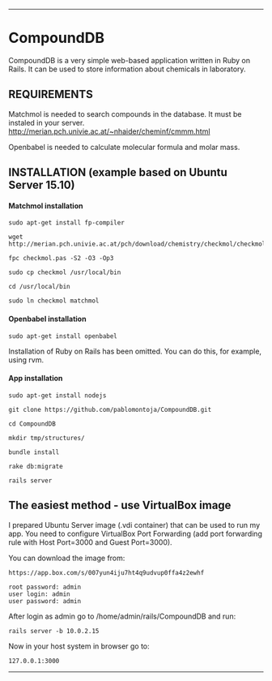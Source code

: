 ----
# CompoundDB

CompoundDB is a very simple web-based application written in Ruby on Rails. It can be used to store information about chemicals in laboratory.

## REQUIREMENTS

Matchmol is needed to search compounds in the database. It must be instaled in your server. 
http://merian.pch.univie.ac.at/~nhaider/cheminf/cmmm.html

Openbabel is needed to calculate molecular formula and molar mass.

## INSTALLATION (example based on Ubuntu Server 15.10)

#### Matchmol installation
```
sudo apt-get install fp-compiler

wget http://merian.pch.univie.ac.at/pch/download/chemistry/checkmol/checkmol.pas

fpc checkmol.pas -S2 -O3 -Op3

sudo cp checkmol /usr/local/bin

cd /usr/local/bin

sudo ln checkmol matchmol 
```
#### Openbabel installation
```
sudo apt-get install openbabel
```

Installation of Ruby on Rails has been omitted. You can do this, for example, using rvm.

#### App installation
```
sudo apt-get install nodejs

git clone https://github.com/pablomontoja/CompoundDB.git

cd CompoundDB

mkdir tmp/structures/

bundle install

rake db:migrate

rails server
```

## The easiest method - use VirtualBox image

I prepared Ubuntu Server image (.vdi container) that can be used to run my app. You need to configure VirtualBox Port Forwarding (add port forwarding rule with Host Port=3000 and Guest Port=3000).

You can download the image from:
```
https://app.box.com/s/007yun4iju7ht4q9udvup0ffa4z2ewhf

root password: admin
user login: admin
user password: admin
```

After login as admin go to /home/admin/rails/CompoundDB and run:
```
rails server -b 10.0.2.15
```
Now in your host system in browser go to:
```
127.0.0.1:3000
```
----
